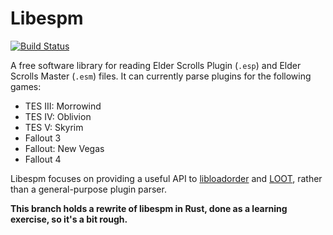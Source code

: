 Libespm
=======

[![Build Status](https://travis-ci.org/WrinklyNinja/libespm.svg?branch=rust-rewrite)](https://travis-ci.org/WrinklyNinja/libespm)

A free software library for reading Elder Scrolls Plugin (`.esp`) and Elder Scrolls Master (`.esm`) files. It can currently parse plugins for the following games:

* TES III: Morrowind
* TES IV: Oblivion
* TES V: Skyrim
* Fallout 3
* Fallout: New Vegas
* Fallout 4

Libespm focuses on providing a useful API to [libloadorder](https://github.com/WrinklyNinja/libloadorder) and [LOOT](https://github.com/loot/loot), rather than a general-purpose plugin parser.

**This branch holds a rewrite of libespm in Rust, done as a learning exercise, so it's a bit rough.**
